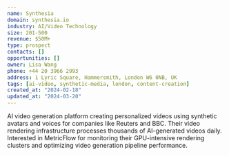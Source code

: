 ```yaml
---
name: Synthesia
domain: synthesia.io
industry: AI/Video Technology
size: 201-500
revenue: $50M+
type: prospect
contacts: []
opportunities: []
owner: Lisa Wang
phone: +44 20 3966 2993
address: 1 Lyric Square, Hammersmith, London W6 0NB, UK
tags: [ai-video, synthetic-media, london, content-creation]
created_at: "2024-02-18"
updated_at: "2024-03-20"
---
```


AI video generation platform creating personalized videos using synthetic avatars and voices for companies like Reuters and BBC. Their video rendering infrastructure processes thousands of AI-generated videos daily. Interested in MetricFlow for monitoring their GPU-intensive rendering clusters and optimizing video generation pipeline performance.